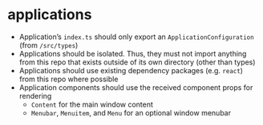# applications

- Application’s `index.ts` should only export an `ApplicationConfiguration` (from `/src/types`)
- Applications should be isolated. Thus, they must not import anything from this repo that exists outside of its own directory (other than types)
- Applications should use existing dependency packages (e.g. `react`) from this repo where possible
- Application components should use the received component props for rendering
  - `Content` for the main window content
  - `Menubar`, `Menuitem`, and `Menu` for an optional window menubar
